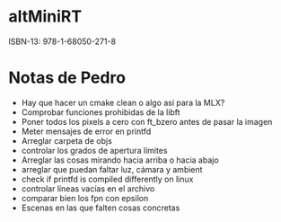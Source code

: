 # altMiniRT
ISBN-13: 978-1-68050-271-8

# Notas de Pedro
- Hay que hacer un cmake clean o algo así para la MLX?
- Comprobar funciones prohibidas de la libft
- Poner todos los pixels a cero con ft_bzero antes de pasar la imagen
- Meter mensajes de error en printfd
- Arreglar carpeta de objs
- controlar los grados de apertura límites
- Arreglar las cosas mirando hacia arriba o hacia abajo
- arreglar que puedan faltar luz, cámara y ambient
- check if printfd is compiled differently on linux
- controlar líneas vacías en el archivo
- comparar bien los fpn con epsilon
- Escenas en las que falten cosas concretas
